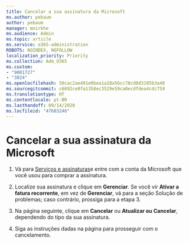 ```yaml
---
title: Cancelar a sua assinatura da Microsoft
ms.author: pebaum
author: pebaum
manager: mnirkhe
ms.audience: Admin
ms.topic: article
ms.service: o365-administration
ROBOTS: NOINDEX, NOFOLLOW
localization_priority: Priority
ms.collection: Adm_O365
ms.custom:
- "9001727"
- "3824"
ms.openlocfilehash: 50cac2ae491e0bea1a18a56cc78cd8d3105b3a40
ms.sourcegitcommit: c6692ce0fa1358ec3529e59ca0ecdfdea4cdc759
ms.translationtype: HT
ms.contentlocale: pt-BR
ms.lasthandoff: 09/14/2020
ms.locfileid: "47683246"
---
```

# <a name="cancel-your-microsoft-subscription"></a>Cancelar a sua assinatura da Microsoft

1. Vá para [Serviços e assinaturas](https://account.microsoft.com/services/)e entre com a conta da Microsoft que você usou para comprar a assinatura.

2. Localize sua assinatura e clique em **Gerenciar**. Se você vir **Ativar a fatura recorrente**, em vez de **Gerenciar**, vá para a seção Solução de problemas; caso contrário, prossiga para a etapa 3.

3. Na página seguinte, clique em **Cancelar** ou **Atualizar ou Cancelar**, dependendo do tipo da sua assinatura.

4. Siga as instruções dadas na página para prosseguir com o cancelamento.
